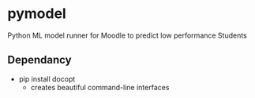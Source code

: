 # pymodel
Python ML model runner for Moodle to predict low performance Students


## Dependancy
+ pip install docopt
    - creates beautiful command-line interfaces
